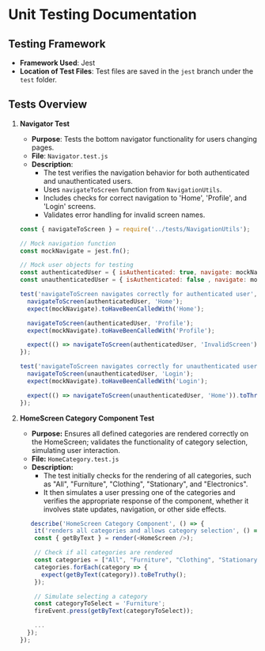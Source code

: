 # Unit Testing Documentation

## Testing Framework
- **Framework Used**: Jest
- **Location of Test Files**: Test files are saved in the `jest` branch under the `test` folder.

## Tests Overview
1. **Navigator Test**
   - **Purpose**: Tests the bottom navigator functionality for users changing pages.
   - **File**: `Navigator.test.js`
   - **Description**: 
     - The test verifies the navigation behavior for both authenticated and unauthenticated users.
     - Uses `navigateToScreen` function from `NavigationUtils`.
     - Includes checks for correct navigation to 'Home', 'Profile', and 'Login' screens.
     - Validates error handling for invalid screen names.

   ```javascript
   const { navigateToScreen } = require('../tests/NavigationUtils');

   // Mock navigation function
   const mockNavigate = jest.fn();
   
   // Mock user objects for testing
   const authenticatedUser = { isAuthenticated: true, navigate: mockNavigate };
   const unauthenticatedUser = { isAuthenticated: false , navigate: mockNavigate};
   
   test('navigateToScreen navigates correctly for authenticated user', () => {
     navigateToScreen(authenticatedUser, 'Home');
     expect(mockNavigate).toHaveBeenCalledWith('Home');
   
     navigateToScreen(authenticatedUser, 'Profile');
     expect(mockNavigate).toHaveBeenCalledWith('Profile');
   
     expect(() => navigateToScreen(authenticatedUser, 'InvalidScreen')).toThrow('Invalid screen name');
   });
   
   test('navigateToScreen navigates correctly for unauthenticated user', () => {
     navigateToScreen(unauthenticatedUser, 'Login');
     expect(mockNavigate).toHaveBeenCalledWith('Login');
   
     expect(() => navigateToScreen(unauthenticatedUser, 'Home')).toThrow('User not authenticated');
   });
   
2. **HomeScreen Category Component Test**
   - **Purpose:** Ensures all defined categories are rendered correctly on the HomeScreen; validates the functionality of category selection, simulating user interaction.
   - **File:** `HomeCategory.test.js`
   - **Description:**
     - The test initially checks for the rendering of all categories, such as "All", "Furniture", "Clothing", "Stationary", and "Electronics".
     - It then simulates a user pressing one of the categories and verifies the appropriate response of the component, whether it involves state updates, navigation, or other side effects.

   ```javascript
      describe('HomeScreen Category Component', () => {
       it('renders all categories and allows category selection', () => {
       const { getByText } = render(<HomeScreen />);
   
       // Check if all categories are rendered
       const categories = ["All", "Furniture", "Clothing", "Stationary", "Electronics"];
       categories.forEach(category => {
         expect(getByText(category)).toBeTruthy();
       });
   
       // Simulate selecting a category
       const categoryToSelect = 'Furniture';
       fireEvent.press(getByText(categoryToSelect));
   
       ...
     });
   });
